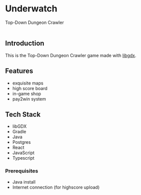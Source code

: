 # Underwatch

Top-Down Dungeon Crawler
<br />
<br />

## Introduction

This is the Top-Down Dungeon Crawler game made with [libgdx](https://libgdx.com/).

## Features

- exquisite maps
- high score board
- in-game shop
- pay2win system


## Tech Stack

- libGDX
- Gradle
- Java
- Postgres
- React
- JavaScript
- Typescript

### Prerequisites

- Java install
- Internet connection (for highscore upload)
